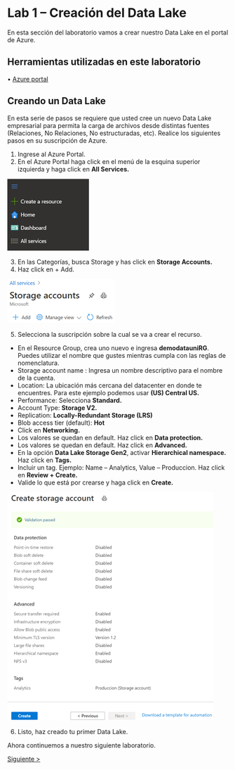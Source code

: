 # Lab 1 – Creación del Data Lake
En esta sección del laboratorio vamos a crear nuestro Data Lake en el portal de Azure.

## Herramientas utilizadas en este laboratorio
•	[Azure portal](https://portal.azure.com/signin/index)

## Creando un Data Lake
En esta serie de pasos se requiere que usted cree un nuevo Data Lake empresarial para permita la carga de archivos desde distintas fuentes (Relaciones, No Relaciones, No estructuradas, etc).
Realice los siguientes pasos en su suscripción de Azure. 
1.	Ingrese al Azure Portal.
2.	En el Azure Portal haga click en el menú de la esquina superior izquierda y haga click en **All Services.**

![Alt Text](https://github.com/admirandcr/Intro-AzureDataFactory/blob/master/Docs/img/CreateResource.png)
 
3.	En las Categorías, busca Storage y has click en **Storage Accounts.**
4.	Haz click en + Add.

 ![Alt Text](https://github.com/admirandcr/Intro-AzureDataFactory/blob/master/Docs/img/2StorageAccount.png)
 
5.	Selecciona la suscripción sobre la cual se va a crear el recurso.
 -	En el Resource Group, crea uno nuevo e ingresa **demodatauniRG**. Puedes utilizar el nombre que gustes mientras cumpla con las reglas de nomenclatura.
 - Storage account name : Ingresa un nombre descriptivo para el nombre de la cuenta.
 - Location: La ubicación más cercana del datacenter en donde te encuentres. Para este ejemplo podemos usar **(US) Central US.**
 - Performance: Selecciona **Standard.**
 - Account Type: **Storage V2.**
 - Replication: **Locally-Redundant Storage (LRS)**
 - Blob access tier (default): **Hot**
 - Click en **Networking.**
 - Los valores se quedan en default. Haz click en **Data protection.**
 - Los valores se quedan en default. Haz click en **Advanced.**
 - En la opción **Data Lake Storage Gen2**, activar **Hierarchical namespace.** Haz click en **Tags.**
 - Incluir un tag. Ejemplo: Name – Analytics, Value – Produccion. Haz click en **Review + Create.**
 - Valide lo que está por crearse y haga click en **Create.**
 
  ![Alt Text](https://github.com/admirandcr/Intro-AzureDataFactory/blob/master/Docs/img/3Review.png)
  
6.	Listo, haz creado tu primer Data Lake. 

Ahora continuemos a nuestro siguiente laboratorio.

[Siguiente >](https://github.com/admirandcr/Intro-AzureDataFactory/blob/master/Docs/Lab2-CreateSQLDatabase.md)
